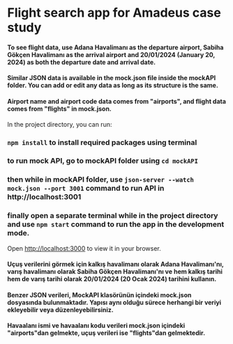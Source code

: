 # Flight search app for Amadeus case study

#### To see flight data, use Adana Havalimanı as the departure airport, Sabiha Gökçen Havalimanı as the arrival airport and 20/01/2024 (January 20, 2024) as both the departure date and arrival date.
#### Similar JSON data is available in the mock.json file inside the mockAPI folder. You can add or edit any data as long as its structure is the same.
#### Airport name and airport code data comes from "airports", and flight data comes from "flights" in mock.json.

In the project directory, you can run:

### `npm install` to install required packages using terminal

### to run mock API, go to mockAPI folder using `cd mockAPI`
### then while in mockAPI folder, use `json-server --watch mock.json --port 3001` command to run API in http://localhost:3001
### finally open a separate terminal while in the project directory and use `npm start` command to run the app in the development mode.

Open [http://localhost:3000](http://localhost:3000) to view it in your browser.

#### Uçuş verilerini görmek için kalkış havalimanı olarak Adana Havalimanı'nı, varış havalimanı olarak Sabiha Gökçen Havalimanı'nı ve hem kalkış tarihi hem de varış tarihi olarak 20/01/2024 (20 Ocak 2024) tarihini kullanın.
#### Benzer JSON verileri, MockAPI klasörünün içindeki mock.json dosyasında bulunmaktadır. Yapısı aynı olduğu sürece herhangi bir veriyi ekleyebilir veya düzenleyebilirsiniz.
#### Havaalanı ismi ve havaalanı kodu verileri mock.json içindeki "airports"dan gelmekte, uçuş verileri ise "flights"dan gelmektedir.
